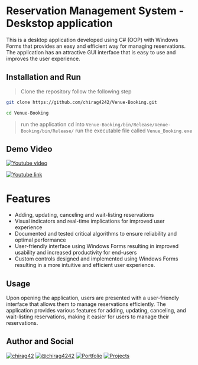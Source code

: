 
# Reservation Management System - Deskstop application

This is a desktop application developed using C# (OOP) with Windows Forms that provides an easy and efficient way for managing reservations. The application has an attractive GUI interface that is easy to use and improves the user experience.

## Installation and Run  

> Clone the repository follow the following step

```bash
git clone https://github.com/chirag4242/Venue-Booking.git

cd Venue-Booking 
```

> run the application cd into `Venue-Booking/bin/Release/Venue-Booking/bin/Release/`
> run the executable file called `Venue_Booking.exe`

## Demo Video

[![Youtube video](https://img.youtube.com/vi/rbSO-Vqnaug/0.jpg)](https://www.youtube.com/watch?v=rbSO-Vqnaug)

[![Youtube link](https://img.shields.io/badge/YouTube-FF0000.svg?style=for-the-badge&logo=YouTube&logoColor=white)](https://www.youtube.com/watch?v=rbSO-Vqnaug)

# Features

- Adding, updating, canceling and wait-listing reservations
- Visual indicators and real-time implications for improved user experience
- Documented and tested critical algorithms to ensure reliability and optimal performance
- User-friendly interface using Windows Forms resulting in improved usability and increased productivity for end-users
- Custom controls designed and implemented using Windows Forms resulting in a more intuitive and efficient user experience.

## Usage
Upon opening the application, users are presented with a user-friendly interface that allows them to manage reservations efficiently. The application provides various features for adding, updating, canceling, and wait-listing reservations, making it easier for users to manage their reservations.

## Author and Social

[![chirag42](https://img.shields.io/badge/LinkedIn-0A66C2.svg?style=flat-square&logo=LinkedIn&logoColor=white)](https://www.linkedin.com/in/chirag42/) 
[![@chirag4242](https://img.shields.io/badge/GitHub-181717.svg?style=flat-square&logo=GitHub&logoColor=white)](https://www.github.com/chirag4242)
[![Portfolio](https://img.shields.io/badge/Portfolio-%23000000.svg?style=flat-square&logo=firefox&logoColor=#FF7139)](https://cio-app.herokuapp.com/)
[![Projects](https://img.shields.io/badge/Projects%20Site-4285F4?style=flat-square&logo=GoogleChrome&logoColor=white)](https://sites.google.com/view/chiragpatil/home)
